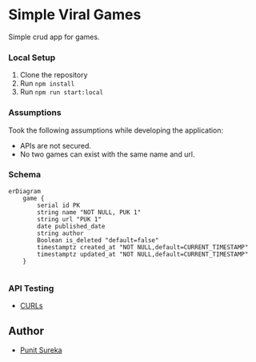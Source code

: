 # **Simple Viral Games**

Simple crud app for games.

### Local Setup
1. Clone the repository
2. Run `npm install`
3. Run `npm run start:local`


### Assumptions
Took the following assumptions while developing the application:
- APIs are not secured.
- No two games can exist with the same name and url. 

### Schema
```mermaid
erDiagram
    game {
        serial id PK
        string name "NOT NULL, PUK 1"
        string url "PUK 1"
	    date published_date
	    string author
	    Boolean is_deleted "default=false"
        timestamptz created_at "NOT NULL,default=CURRENT_TIMESTAMP"
        timestamptz updated_at "NOT NULL,default=CURRENT_TIMESTAMP"
    }
	
```

### API Testing
- [CURLs](curl.md)

## Author
* [Punit Sureka](https://www.linkedin.com/in/punitsureka/)
